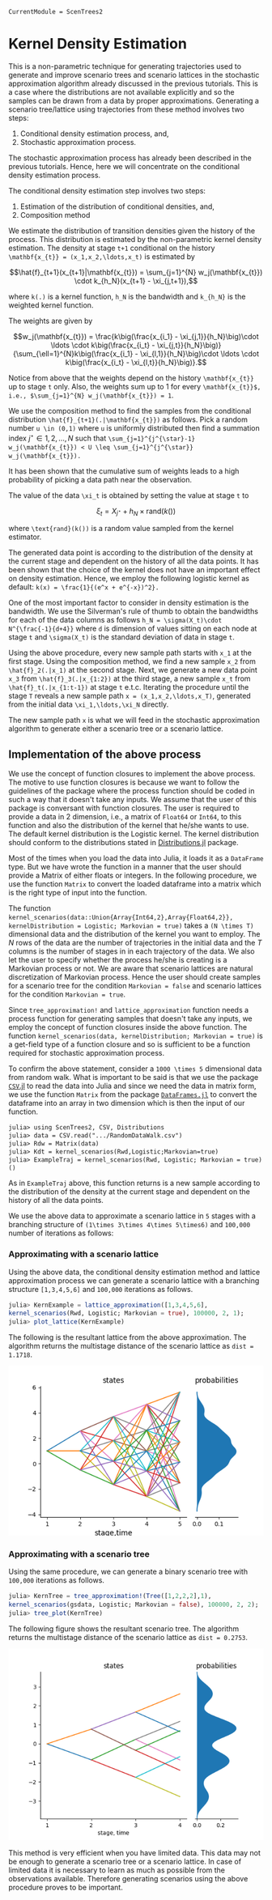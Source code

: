 ```@meta
CurrentModule = ScenTrees2
```

# Kernel Density Estimation

This is a non-parametric technique for generating trajectories used to generate and improve scenario trees and scenario lattices in the stochastic approximation algorithm already discussed in the previous tutorials. This is a case where the distributions are not available explicitly and so the samples can be drawn from a data by proper approximations. Generating a scenario tree/lattice using trajectories from these method involves two steps:

1. Conditional density estimation process, and,
2. Stochastic approximation process.

The stochastic approximation process has already been described in the previous tutorials. Hence, here we will concentrate on the conditional density estimation process.

The conditional density estimation step involves two steps:

1. Estimation of the distribution of conditional densities, and,
2. Composition method

We estimate the distribution of transition densities given the history of the process. This distribution is estimated by the non-parametric kernel density estimation. The density at stage ``t+1`` conditional on the history ``\mathbf{x_{t}} = (x_1,x_2,\ldots,x_t)`` is estimated by
```math
\hat{f}_{t+1}(x_{t+1}|\mathbf{x_{t}}) = \sum_{j=1}^{N} w_j(\mathbf{x_{t}}) \cdot k_{h_N}(x_{t+1} - \xi_{j,t+1}),
```
where ``k(.)`` is a kernel function, ``h_N`` is the bandwidth and ``k_{h_N}`` is the weighted kernel function.

The weights are given by
```math
w_j(\mathbf{x_{t}}) = \frac{k\big(\frac{x_{i_1} - \xi_{j,1}}{h_N}\big)\cdot \ldots \cdot k\big(\frac{x_{i_t} - \xi_{j,t}}{h_N}\big)}{\sum_{\ell=1}^{N}k\big(\frac{x_{i_1} - \xi_{l,1}}{h_N}\big)\cdot \ldots \cdot k\big(\frac{x_{i_t} - \xi_{l,t}}{h_N}\big)}.
```
Notice from above that the weights depend on the history ``\mathbf{x_{t}}`` up to stage ``t`` only. Also, the weights sum up to 1 for every ``\mathbf{x_{t}}$, i.e., $\sum_{j=1}^{N} w_j(\mathbf{x_{t}}) = 1``.

We use the composition method to find the samples from the conditional distribution ``\hat{f}_{t+1}(.|\mathbf{x_{t}})`` as follows. Pick a random number ``u \in (0,1)`` where ``u`` is uniformly distributed then find a summation index $j^{\star} \in {1,2,\ldots,N}$ such that
``\sum_{j=1}^{j^{\star}-1} w_j(\mathbf{x_{t}}) < U \leq \sum_{j=1}^{j^{\star}} w_j(\mathbf{x_{t}}).``

It has been shown that the cumulative sum of weights leads to a high probability of picking a data path near the observation.

The value of the data ``\xi_t`` is obtained by setting the value at stage ``t`` to
```math
\xi_t = X_{j^{\star}} + h_N \times \text{rand}(k())
```
where ``\text{rand}(k())`` is a random value sampled from the kernel estimator.

The generated data point is according to the distribution of the density at the current stage and dependent on the history of all the data points. It has been shown that the choice of the kernel does not have an important effect on density estimation. Hence, we employ the following logistic kernel as default: ``k(x) = \frac{1}{(e^x + e^{-x})^2}.``

One of the most important factor to consider in density estimation is the bandwidth. We use the Silverman's rule of thumb to obtain the bandwidths for each of the data columns as follows ``h_N = \sigma(X_t)\cdot N^{\frac{-1}{d+4}}``
where ``d`` is dimension of values sitting on each node at stage ``t`` and ``\sigma(X_t)`` is the standard deviation of data in stage ``t``.

Using the above procedure, every new sample path starts with ``x_1`` at the first stage. Using the composition method, we find a new sample ``x_2`` from ``\hat{f}_2(.|x_1)`` at the second stage. Next, we generate a new data point ``x_3`` from ``\hat{f}_3(.|x_{1:2})``  at the third stage, a new sample ``x_t`` from ``\hat{f}_t(.|x_{1:t-1})`` at stage ``t`` e.t.c. Iterating the procedure until the stage ``T`` reveals a new sample path ``x = (x_1,x_2,\ldots,x_T)``, generated from the initial data ``\xi_1,\ldots,\xi_N`` directly.

The new sample path ``x`` is what we will feed in the stochastic approximation algorithm to generate either a scenario tree or a scenario lattice.

## Implementation of the above process

We use the concept of function closures to implement the above process. The motive to use function closures is because we want to follow the guidelines of the package where the process function should be coded in such a way that it doesn't take any inputs. We assume that the user of this package is conversant with function closures. The user is required to provide a data in 2 dimension, i.e., a matrix of `Float64` or `Int64`, to this function and also the distribution of the kernel that he/she wants to use. The default kernel distribution is the Logistic kernel. The kernel distribution should conform to the distributions stated in [Distributions.jl](https://github.com/JuliaStats/Distributions.jl) package.

Most of the times when you load the data into Julia, it loads it as a `DataFrame` type. But we have wrote the function in a manner that the user should provide a Matrix of either floats or integers. In the following procedure, we use the function `Matrix` to convert the loaded dataframe into a matrix which is the right type of input into the function.

The function `kernel_scenarios(data::Union{Array{Int64,2},Array{Float64,2}}, kernelDistribution = Logistic; Markovian = true)` takes a ``(N \times T)`` dimensional data and the distribution of the kernel you want to employ. The $N$ rows of the data are the number of trajectories in the initial data and the $T$ columns is the number of stages in in each trajectory of the data. We also let the user to specify whether the process he/she is creating is a Markovian process or not. We are aware that scenario lattices are natural discretization of Markovian process. Hence the user should create samples for a scenario tree for the condition `Markovian = false` and scenario lattices for the condition `Markovian = true`.

Since `tree_approximation!` and `lattice_approximation` function needs a process function for generating samples that doesn't take any inputs, we employ the concept of function closures inside the above function. The function `kernel_scenarios(data, kernelDistribution; Markovian = true)` is a get-field type of a function closure and so is sufficient to be a function required for stochastic approximation process.

To confirm the above statement, consider a ``1000 \times 5`` dimensional data from random walk. What is important to be said is that we use the package [`CSV`.jl](https://github.com/JuliaData/CSV.jl) to read the data into Julia and since we need the data in matrix form, we use the function `Matrix` from the package [`DataFrames.jl`](https://github.com/JuliaData/DataFrames.jl) to convert the dataframe into an array in two dimension which is then the input of our function.

```@repl
julia> using ScenTrees2, CSV, Distributions
julia> data = CSV.read(".../RandomDataWalk.csv")
julia> Rdw = Matrix(data)
julia> Kdt = kernel_scenarios(Rwd,Logistic;Markovian=true)
julia> ExampleTraj = kernel_scenarios(Rwd, Logistic; Markovian = true)()
```
As in `ExampleTraj` above, this function returns is a new sample according to the distribution of the density at the current stage and dependent on the history of all the data points.

We use the above data to approximate a scenario lattice in `5` stages with a branching structure of ``(1\times 3\times 4\times 5\times6)``  and ``100,000`` number of iterations as follows:

### Approximating with a scenario lattice

Using the above data, the conditional density estimation method and lattice approximation process we can generate a scenario lattice with a branching structure `[1,3,4,5,6]` and `100,000` iterations as follows.

```julia
julia> KernExample = lattice_approximation([1,3,4,5,6],
kernel_scenarios(Rwd, Logistic; Markovian = true), 100000, 2, 1);
julia> plot_lattice(KernExample)
```
The following is the resultant lattice from the above approximation. The algorithm returns the multistage distance of the scenario lattice as `dist = 1.1718`.

![Scenario Lattice From Kernel Trajectories](../assets/KernLattice.png)

### Approximating with a scenario tree

Using the same procedure, we can generate a binary scenario tree with `100,000` iterations as follows.

```julia
julia> KernTree = tree_approximation!(Tree([1,2,2,2],1),
kernel_scenarios(gsdata, Logistic; Markovian = false), 100000, 2, 2);
julia> tree_plot(KernTree)
```
The following figure shows the resultant scenario tree. The algorithm returns the multistage distance of the scenario lattice as `dist = 0.2753`.

![Scenario Tree From Kernel Trajectories](../assets/kerneltree.png)

This method is very efficient when you have limited data. This data may not be enough to generate a scenario tree or a scenario lattice. In case of limited data it is necessary to learn as much as possible from the observations available. Therefore generating scenarios using the above procedure proves to be important.

